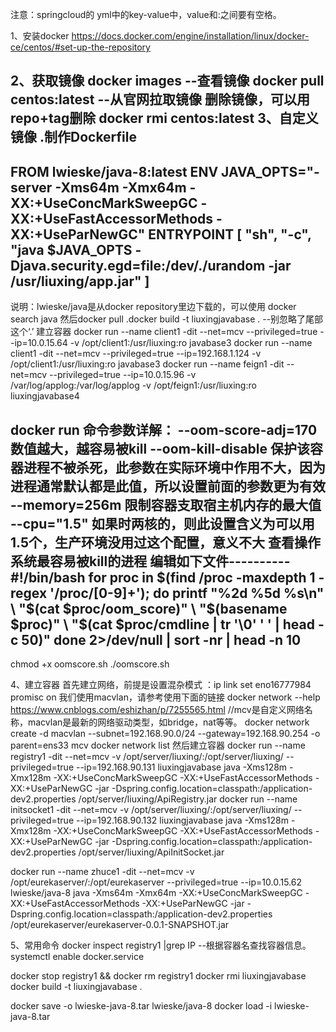 注意：springcloud的 yml中的key-value中，value和:之间要有空格。

1、安装docker
https://docs.docker.com/engine/installation/linux/docker-ce/centos/#set-up-the-repository

2、获取镜像 
 docker images --查看镜像
 docker pull centos:latest --从官网拉取镜像
 删除镜像，可以用 repo+tag删除 docker rmi centos:latest
3、自定义镜像
.制作Dockerfile
---------------------
FROM lwieske/java-8:latest
ENV JAVA_OPTS="-server -Xms64m -Xmx64m -XX:+UseConcMarkSweepGC -XX:+UseFastAccessorMethods -XX:+UseParNewGC"
ENTRYPOINT [ "sh", "-c", "java $JAVA_OPTS -Djava.security.egd=file:/dev/./urandom -jar /usr/liuxing/app.jar" ]
---------------------
说明：lwieske/java是从docker repository里边下载的，可以使用 docker search java 然后docker pull
.docker build -t liuxingjavabase .  --别忽略了尾部这个‘.’
建立容器 docker run --name client1 -dit --net=mcv  --privileged=true --ip=10.0.15.64 -v /opt/client1:/usr/liuxing:ro javabase3
docker run --name client1 -dit --net=mcv  --privileged=true --ip=192.168.1.124 -v /opt/client1:/usr/liuxing:ro javabase3
docker run --name feign1 -dit --net=mcv  --privileged=true --ip=10.0.15.96 -v /var/log/applog:/var/log/applog  -v /opt/feign1:/usr/liuxing:ro liuxingjavabase4

docker run 命令参数详解：
  --oom-score-adj=170 数值越大，越容易被kill
  --oom-kill-disable 保护该容器进程不被杀死，此参数在实际环境中作用不大，因为进程通常默认都是此值，所以设置前面的参数更为有效
  --memory=256m 限制容器支取宿主机内存的最大值
  --cpu="1.5"  如果时两核的，则此设置含义为可以用1.5个，生产环境没用过这个配置，意义不大
查看操作系统最容易被kill的进程
编辑如下文件----------
#!/bin/bash
for proc in $(find /proc -maxdepth 1 -regex '/proc/[0-9]+'); do
printf "%2d %5d %s\n" \
"$(cat $proc/oom_score)" \
"$(basename $proc)" \
"$(cat $proc/cmdline | tr '\0' ' ' | head -c 50)"
done 2>/dev/null | sort -nr | head -n 10
-------------
chmod +x oomscore.sh 
./oomscore.sh 


4、建立容器
首先建立网络，前提是设置混杂模式 ：ip link set eno16777984  promisc on
我们使用macvlan，请参考使用下面的链接
docker network --help
https://www.cnblogs.com/eshizhan/p/7255565.html
//mcv是自定义网络名称，macvlan是最新的网络驱动类型，如bridge，nat等等。
docker network create -d macvlan     --subnet=192.168.90.0/24     --gateway=192.168.90.254  -o parent=ens33 mcv
docker network list
然后建立容器
docker run --name registry1 -dit --net=mcv -v /opt/server/liuxing/:/opt/server/liuxing/ --privileged=true --ip=192.168.90.131 liuxingjavabase  java -Xms128m -Xmx128m -XX:+UseConcMarkSweepGC -XX:+UseFastAccessorMethods -XX:+UseParNewGC -jar -Dspring.config.location=classpath:/application-dev2.properties /opt/server/liuxing/ApiRegistry.jar
docker run --name initsocket1 -dit --net=mcv -v /opt/server/liuxing/:/opt/server/liuxing/ --privileged=true --ip=192.168.90.132 liuxingjavabase  java -Xms128m -Xmx128m -XX:+UseConcMarkSweepGC -XX:+UseFastAccessorMethods -XX:+UseParNewGC -jar -Dspring.config.location=classpath:/application-dev2.properties /opt/server/liuxing/ApiInitSocket.jar


docker run --name zhuce1 -dit --net=mcv -v /opt/eurekaserver/:/opt/eurekaserver --privileged=true --ip=10.0.15.62 lwieske/java-8  java -Xms64m -Xmx64m -XX:+UseConcMarkSweepGC -XX:+UseFastAccessorMethods -XX:+UseParNewGC -jar -Dspring.config.location=classpath:/application-dev2.properties /opt/eurekaserver/eurekaserver-0.0.1-SNAPSHOT.jar



5、常用命令
docker inspect  registry1 |grep IP   --根据容器名查找容器信息。
systemctl enable docker.service

docker stop registry1 && docker rm registry1
docker rmi liuxingjavabase
docker build -t liuxingjavabase .

docker save -o lwieske-java-8.tar lwieske/java-8
docker load -i lwieske-java-8.tar